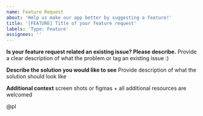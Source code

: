 ```yaml
---
name: Feature Request
about: 'Help us make our app better by suggesting a feature!'
title: '[FEATURE] Title of your feature request'
labels: 'Type: Feature'
assignees: ''
---
```


**Is your feature request related an existing issue? Please describe.**
Provide a clear description of what the problem or tag an existing issue :)

**Describe the solution you would like to see**
Provide description of what the solution should look like

**Additional context**
screen shots or figmas + all additional resources are welcomed

@pl
